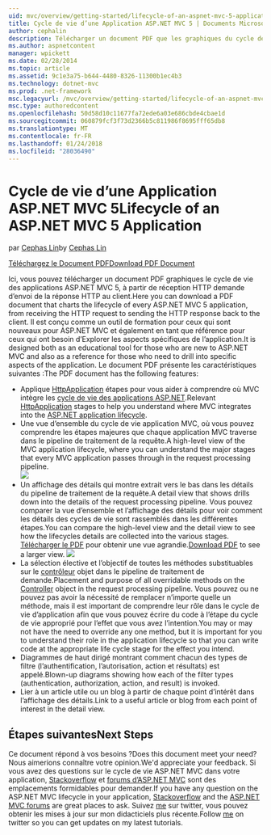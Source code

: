 ```yaml
---
uid: mvc/overview/getting-started/lifecycle-of-an-aspnet-mvc-5-application
title: Cycle de vie d’une Application ASP.NET MVC 5 | Documents Microsoft
author: cephalin
description: Télécharger un document PDF que les graphiques du cycle de vie d’une application ASP.NET MVC 5. Ce document de cycle de vie fournit une vue d’ensemble du cycle de vie MVC un...
ms.author: aspnetcontent
manager: wpickett
ms.date: 02/28/2014
ms.topic: article
ms.assetid: 9c1e3a75-b644-4480-8326-11300b1ec4b3
ms.technology: dotnet-mvc
ms.prod: .net-framework
msc.legacyurl: /mvc/overview/getting-started/lifecycle-of-an-aspnet-mvc-5-application
msc.type: authoredcontent
ms.openlocfilehash: 50d58d10c11677fa72ede6a03e686cbde4cbae1d
ms.sourcegitcommit: 060879fcf3f73d2366b5c811986f8695fff65db8
ms.translationtype: MT
ms.contentlocale: fr-FR
ms.lasthandoff: 01/24/2018
ms.locfileid: "28036490"
---
```

<a name="lifecycle-of-an-aspnet-mvc-5-application"></a><span data-ttu-id="c25ac-104">Cycle de vie d’une Application ASP.NET MVC 5</span><span class="sxs-lookup"><span data-stu-id="c25ac-104">Lifecycle of an ASP.NET MVC 5 Application</span></span>
====================
<span data-ttu-id="c25ac-105">par [Cephas Lin](https://github.com/cephalin)</span><span class="sxs-lookup"><span data-stu-id="c25ac-105">by [Cephas Lin](https://github.com/cephalin)</span></span>

[<span data-ttu-id="c25ac-106">Téléchargez le Document PDF</span><span class="sxs-lookup"><span data-stu-id="c25ac-106">Download PDF Document</span></span>](lifecycle-of-an-aspnet-mvc-5-application/_static/lifecycle-of-an-aspnet-mvc-5-application1.pdf)

<span data-ttu-id="c25ac-107">Ici, vous pouvez télécharger un document PDF graphiques le cycle de vie des applications ASP.NET MVC 5, à partir de réception HTTP demande d’envoi de la réponse HTTP au client.</span><span class="sxs-lookup"><span data-stu-id="c25ac-107">Here you can download a PDF document that charts the lifecycle of every ASP.NET MVC 5 application, from receiving the HTTP request to sending the HTTP response back to the client.</span></span> <span data-ttu-id="c25ac-108">Il est conçu comme un outil de formation pour ceux qui sont nouveaux pour ASP.NET MVC et également en tant que référence pour ceux qui ont besoin d’Explorer les aspects spécifiques de l’application.</span><span class="sxs-lookup"><span data-stu-id="c25ac-108">It is designed both as an educational tool for those who are new to ASP.NET MVC and also as a reference for those who need to drill into specific aspects of the application.</span></span> <span data-ttu-id="c25ac-109">Le document PDF présente les caractéristiques suivantes :</span><span class="sxs-lookup"><span data-stu-id="c25ac-109">The PDF document has the following features:</span></span>

- <span data-ttu-id="c25ac-110">Applique [HttpApplication](https://msdn.microsoft.com/library/system.web.httpapplication.aspx) étapes pour vous aider à comprendre où MVC intègre les [cycle de vie des applications ASP.NET](https://msdn.microsoft.com/library/bb470252.aspx).</span><span class="sxs-lookup"><span data-stu-id="c25ac-110">Relevant [HttpApplication](https://msdn.microsoft.com/library/system.web.httpapplication.aspx) stages to help you understand where MVC integrates into the [ASP.NET application lifecycle](https://msdn.microsoft.com/library/bb470252.aspx).</span></span>
- <span data-ttu-id="c25ac-111">Une vue d’ensemble du cycle de vie application MVC, où vous pouvez comprendre les étapes majeures que chaque application MVC traverse dans le pipeline de traitement de la requête.</span><span class="sxs-lookup"><span data-stu-id="c25ac-111">A high-level view of the MVC application lifecycle, where you can understand the major stages that every MVC application passes through in the request processing pipeline.</span></span>  
    ![](lifecycle-of-an-aspnet-mvc-5-application/_static/image1.jpg)
- <span data-ttu-id="c25ac-112">Un affichage des détails qui montre extrait vers le bas dans les détails du pipeline de traitement de la requête.</span><span class="sxs-lookup"><span data-stu-id="c25ac-112">A detail view that shows drills down into the details of the request processing pipeline.</span></span> <span data-ttu-id="c25ac-113">Vous pouvez comparer la vue d’ensemble et l’affichage des détails pour voir comment les détails des cycles de vie sont rassemblés dans les différentes étapes.</span><span class="sxs-lookup"><span data-stu-id="c25ac-113">You can compare the high-level view and the detail view to see how the lifecycles details are collected into the various stages.</span></span> <span data-ttu-id="c25ac-114">[Télécharger le PDF](lifecycle-of-an-aspnet-mvc-5-application/_static/lifecycle-of-an-aspnet-mvc-5-application1.pdf) pour obtenir une vue agrandie.</span><span class="sxs-lookup"><span data-stu-id="c25ac-114">[Download PDF](lifecycle-of-an-aspnet-mvc-5-application/_static/lifecycle-of-an-aspnet-mvc-5-application1.pdf) to see a larger view.</span></span>
    ![](lifecycle-of-an-aspnet-mvc-5-application/_static/image2.jpg)
- <span data-ttu-id="c25ac-115">La sélection élective et l’objectif de toutes les méthodes substituables sur le [contrôleur](https://msdn.microsoft.com/library/system.web.mvc.controller.aspx) objet dans le pipeline de traitement de demande.</span><span class="sxs-lookup"><span data-stu-id="c25ac-115">Placement and purpose of all overridable methods on the [Controller](https://msdn.microsoft.com/library/system.web.mvc.controller.aspx) object in the request processing pipeline.</span></span> <span data-ttu-id="c25ac-116">Vous pouvez ou ne pouvez pas avoir la nécessité de remplacer n’importe quelle un méthode, mais il est important de comprendre leur rôle dans le cycle de vie d’application afin que vous pouvez écrire du code à l’étape du cycle de vie approprié pour l’effet que vous avez l’intention.</span><span class="sxs-lookup"><span data-stu-id="c25ac-116">You may or may not have the need to override any one method, but it is important for you to understand their role in the application lifecycle so that you can write code at the appropriate life cycle stage for the effect you intend.</span></span>
- <span data-ttu-id="c25ac-117">Diagrammes de haut dirigé montrant comment chacun des types de filtre (l’authentification, l’autorisation, action et résultats) est appelé.</span><span class="sxs-lookup"><span data-stu-id="c25ac-117">Blown-up diagrams showing how each of the filter types (authentication, authorization, action, and result) is invoked.</span></span>
- <span data-ttu-id="c25ac-118">Lier à un article utile ou un blog à partir de chaque point d’intérêt dans l’affichage des détails.</span><span class="sxs-lookup"><span data-stu-id="c25ac-118">Link to a useful article or blog from each point of interest in the detail view.</span></span>


## <a name="next-steps"></a><span data-ttu-id="c25ac-119">Étapes suivantes</span><span class="sxs-lookup"><span data-stu-id="c25ac-119">Next Steps</span></span>

<span data-ttu-id="c25ac-120">Ce document répond à vos besoins ?</span><span class="sxs-lookup"><span data-stu-id="c25ac-120">Does this document meet your need?</span></span> <span data-ttu-id="c25ac-121">Nous aimerions connaître votre opinion.</span><span class="sxs-lookup"><span data-stu-id="c25ac-121">We'd appreciate your feedback.</span></span> <span data-ttu-id="c25ac-122">Si vous avez des questions sur le cycle de vie ASP.NET MVC dans votre application, [Stackoverflow](http://stackoverflow.com/help) et [forums d’ASP.NET MVC](https://forums.asp.net/1146.aspx) sont des emplacements formidables pour demander.</span><span class="sxs-lookup"><span data-stu-id="c25ac-122">If you have any question on the ASP.NET MVC lifecycle in your application, [Stackoverflow](http://stackoverflow.com/help) and the [ASP.NET MVC forums](https://forums.asp.net/1146.aspx) are great places to ask.</span></span> <span data-ttu-id="c25ac-123">Suivez [me](https://twitter.com/Cephas_MSFT) sur twitter, vous pouvez obtenir les mises à jour sur mon didacticiels plus récente.</span><span class="sxs-lookup"><span data-stu-id="c25ac-123">Follow [me](https://twitter.com/Cephas_MSFT) on twitter so you can get updates on my latest tutorials.</span></span>
